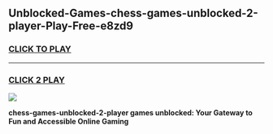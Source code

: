 
## Unblocked-Games-chess-games-unblocked-2-player-Play-Free-e8zd9
<h3>
<a href="https://premium76.site?title=chess-games-unblocked-2-player&ref=10A">CLICK TO PLAY</a></h3>
<hr>

<h3>
<a href="https://premium76.site?title=chess-games-unblocked-2-player&ref=10A">CLICK 2 PLAY</a>
  
</h3>

<a href="https://premium76.site?title=chess-games-unblocked-2-player&ref=10A"><img src="https://clearcache.store/games.png"></a>


**chess-games-unblocked-2-player games unblocked: Your Gateway to Fun and Accessible Online Gaming**
